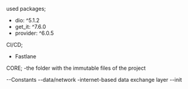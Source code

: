 used packages;
 - dio: ^5.1.2
 - get_it: ^7.6.0
 - provider: ^6.0.5

CI/CD;
 - Fastlane



CORE;
-the folder with the immutable files of the project
  
  --Constants
  --data/network
    -internet-based data exchange layer
  --init
